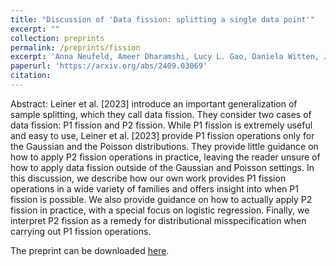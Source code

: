 ```yaml
---
title: "Discussion of 'Data fission: splitting a single data point'"
excerpt: ""
collection: preprints
permalink: /preprints/fission
excerpt: 'Anna Neufeld, Ameer Dharamshi, Lucy L. Gao, Daniela Witten, Jacob Bien'
paperurl: 'https://arxiv.org/abs/2409.03069'
citation: 
---
```


Abstract: Leiner et al. [2023] introduce an important generalization of sample splitting, which they call data fission. They consider two cases of data fission: P1 fission and P2 fission. While P1 fission is extremely useful and easy to use, Leiner et al. [2023] provide P1 fission operations only for the Gaussian and the Poisson distributions. They provide little guidance on how to apply P2 fission operations in practice, leaving the reader unsure of how to apply data fission outside of the Gaussian and Poisson settings. In this discussion, we describe how our own work provides P1 fission operations in a wide variety of families and offers insight into when P1 fission is possible. We also provide guidance on how to actually apply P2 fission in practice, with a special focus on logistic regression. Finally, we interpret P2 fission as a remedy for distributional misspecification when carrying out P1 fission operations.

The preprint can be downloaded [here](https://arxiv.org/abs/2409.03069).
